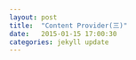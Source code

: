 ```yaml
---
layout: post
title:  "Content Provider(三)"
date:   2015-01-15 17:00:30
categories: jekyll update
---
```

